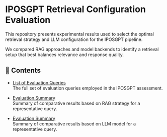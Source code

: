 # IPOSGPT Retrieval Configuration Evaluation

This repository presents experimental results used to select the optimal retrieval strategy and LLM configuration for the IPOSGPT pipeline.

We compared RAG approaches and model backends to identify a retrieval setup that best balances relevance and response quality.

## 📄 Contents

- [List of Evaluation Queries](https://github.com/RediMindsResearch/IPOSGPT-Publication/blob/main/eval-queries.md)  
  The full set of evaluation queries employed in the IPOSGPT assessment.
  
- [Evaluation Summary](https://github.com/RediMindsResearch/IPOSGPT-Publication/blob/main/eval1.md)  
  Summary of comparative results based on RAG strategy for a representative query.

- [Evaluation Summary](https://github.com/RediMindsResearch/IPOSGPT-Publication/blob/main/eval2.md)  
  Summary of comparative results based on LLM model for a representative query.